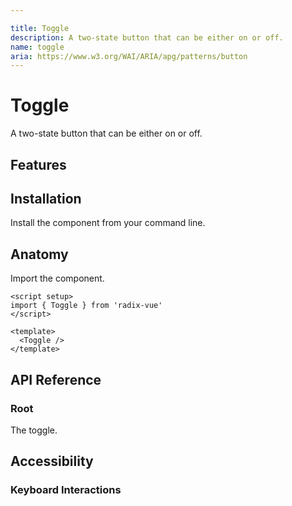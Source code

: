 ```yaml
---

title: Toggle
description: A two-state button that can be either on or off.
name: toggle
aria: https://www.w3.org/WAI/ARIA/apg/patterns/button
---
```


# Toggle

<Description>
A two-state button that can be either on or off.
</Description>

<ComponentPreview name="Toggle" />

## Features

<Highlights
  :features="['Full keyboard navigation.', 'Can be controlled or uncontrolled.']"
/>

## Installation

Install the component from your command line.

<InstallationTabs value="radix-vue" />

## Anatomy

Import the component.

```vue
<script setup>
import { Toggle } from 'radix-vue'
</script>

<template>
  <Toggle />
</template>
```

## API Reference

### Root

The toggle.

<!-- @include: @/meta/Toggle.md -->

<DataAttributesTable
  :data="[
    {
      attribute: '[data-state]',
      values: ['on', 'off'],
    },
    {
      attribute: '[data-disabled]',
      values: 'Present when disabled',
    },
  ]"
/>

## Accessibility

### Keyboard Interactions

<KeyboardTable
  :data="[
    {
      keys: ['Space'],
      description: 'Activates/deactivates the toggle.',
    },
    {
      keys: ['Enter'],
      description: 'Activates/deactivates the toggle.',
    },
  ]"
/>
